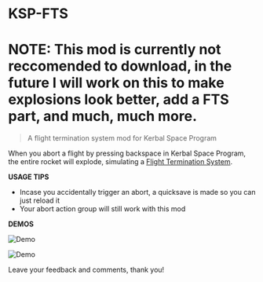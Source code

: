# KSP-FTS

# NOTE: This mod is currently not reccomended to download, in the future I will work on this to make explosions look better, add a FTS part, and much, much more.

>A flight termination system mod for Kerbal Space Program

When you abort a flight by pressing backspace in Kerbal Space Program, the entire rocket will explode, simulating a <a href="https://en.wikipedia.org/wiki/Range_safety" target="_blank">Flight Termination System</a>.

**USAGE TIPS**

- Incase you accidentally trigger an abort, a quicksave is made so you can just reload it
- Your abort action group will still work with this mod

**DEMOS**

![Demo](demo/demo.gif)

![Demo](demo/demo1.gif)


Leave your feedback and comments, thank you!
